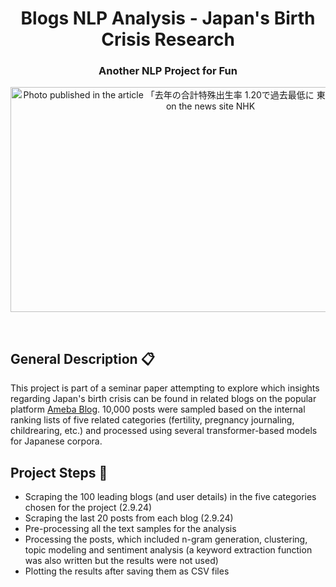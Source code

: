 <div align="center">
  <h1 align="center">Blogs NLP Analysis - Japan's Birth Crisis Research</h1>
  <h3>Another NLP Project for Fun</h3>

<a><img src="https://www3.nhk.or.jp/news/html/20240605/K10014471471_2406051701_0605180037_02_03.jpg" alt="Photo published in the article 「去年の合計特殊出生率 1.20で過去最低に 東京は「1」を下回る」on the news site NHK" style="width:640px;height:360px"></a>

</div>

<br/>

## General Description 📋

This project is part of a seminar paper attempting to explore which insights regarding Japan's birth crisis can be found in related blogs on the popular platform [Ameba Blog](https://www.ameba.jp/). 10,000 posts were sampled based on the internal ranking lists of five related categories (fertility, pregnancy journaling, childrearing, etc.) and processed using several transformer-based models for Japanese corpora. 

## Project Steps 📝

- Scraping the 100 leading blogs (and user details) in the five categories chosen for the project (2.9.24)
- Scraping the last 20 posts from each blog (2.9.24)
- Pre-processing all the text samples for the analysis
- Processing the posts, which included n-gram generation, clustering, topic modeling and sentiment analysis (a keyword extraction function was also written but the results were not used)
- Plotting the results after saving them as CSV files
